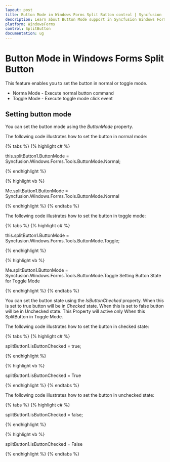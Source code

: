 ```yaml
---
layout: post
title: Button Mode in Windows Forms Split Button control | Syncfusion
description: Learn about Button Mode support in Syncfusion Windows Forms Split Button control, its elements and more details.
platform: WindowsForms
control: SplitButton 
documentation: ug
---
```


# Button Mode in Windows Forms Split Button

This feature enables you to set the button in normal or toggle mode.

* Norma Mode -  Execute normal button command
* Toggle Mode  - Execute toggle mode click event

## Setting button mode

You can set the button mode using the _ButtonMode_ property. 

The following code illustrates how to set the button in normal mode:

{% tabs %}
{% highlight c# %}

this.splitButton1.ButtonMode = Syncfusion.Windows.Forms.Tools.ButtonMode.Normal;

{% endhighlight %}

{% highlight vb %}

Me.splitButton1.ButtonMode = Syncfusion.Windows.Forms.Tools.ButtonMode.Normal

{% endhighlight %}
{% endtabs %}

The following code illustrates how to set the button in toggle mode:

{% tabs %}
{% highlight c# %}

this.splitButton1.ButtonMode = Syncfusion.Windows.Forms.Tools.ButtonMode.Toggle;

{% endhighlight %}

{% highlight vb %}

Me.splitButton1.ButtonMode = Syncfusion.Windows.Forms.Tools.ButtonMode.Toggle
Setting Button State for Toggle Mode

{% endhighlight %}
{% endtabs %}

You can set the button state using the _IsButtonChecked_ property. When this is set to true button will be in _Checked_ state. When this is set to false button will be in Unchecked state. This Property will active only When this SplitButton in Toggle Mode.

The following code illustrates how to set the button in checked state:

{% tabs %}
{% highlight c# %}

splitButton1.isButtonChecked = true;

{% endhighlight %}

{% highlight vb %}

splitButton1.isButtonChecked = True

{% endhighlight %}
{% endtabs %}

The following code illustrates how to set the button in unchecked state:

{% tabs %}
{% highlight c# %}

splitButton1.isButtonChecked = false;

{% endhighlight %}

{% highlight vb %}

splitButton1.isButtonChecked = False
				
{% endhighlight %}
{% endtabs %}
